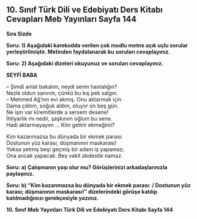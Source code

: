 ## 10. Sınıf Türk Dili ve Edebiyatı Ders Kitabı Cevapları Meb Yayınları Sayfa 144

**Sıra Sizde**

**Soru: 1) Aşağıdaki karekodda verilen çok modlu metne açık uçlu sorular yerleştirilmiştir. Metinden faydalanarak bu soruları cevaplayınız.**

**Soru: 2) Aşağıdaki dizeleri okuyunuz ve soruları cevaplayınız.**

**SEYFİ BABA**

– Şimdi anlat bakalım, neydi senin hastalığın?  
 Nezle oldun sanırım, çünkü bu kış pek salgın.  
 – Mehmed Ağ’nın evi akmış. Onu aktarmak için  
 Dama çıktım, soğuk aldım, oluyor on beş gün.  
 Ne işin var kiremitlerde a sersem desene!  
 İhtiyarlık mı nedir, şaşkınım oğlum bu sene.  
 Hadi aktarmayayım … Kim getirir ekmeğimi?

Kim kazanmazsa bu dünyada bir ekmek parası:  
 Dostunun yüz karası; düşmanının maskarası!  
 Yoksa yetmiş beşi geçmiş bir adam iş yapamaz;  
 Ona ancak yapacak: Beş vakit abdestle namaz.

**Soru: a) Çalışmanın yaşı olur mu? Görüşlerinizi arkadaşlarınızla paylaşınız.**

**Soru: b) “Kim kazanmazsa bu dünyada bir ekmek parası: / Dostunun yüz karası; düşmanının maskarası!” dizelerindeki görüşe katılıp katılmadığınızı gerekçesiyle yazınız.**

**10. Sınıf Meb Yayınları Türk Dili ve Edebiyatı Ders Kitabı Sayfa 144**